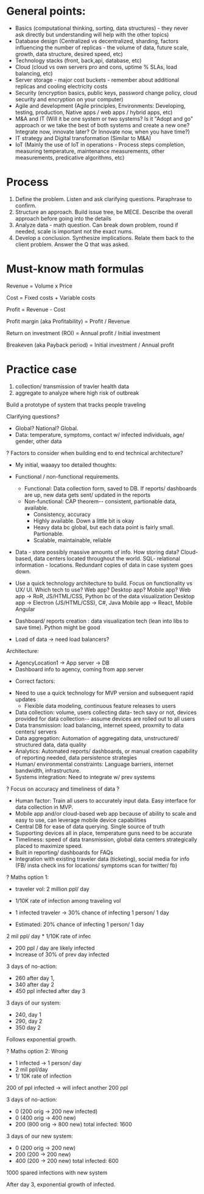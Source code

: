 
# General points:
- Basics (computational thinking, sorting, data structures) - they never ask directly but understanding will help with the other topics)
- Database design (Centralized vs decentralized, sharding, factors influencing the number of replicas - the volume of data, future scale, growth, data structure, desired speed, etc)
- Technology stacks (front, back,api, database, etc)
- Cloud (cloud vs own servers pro and cons, uptime % SLAs, load balancing, etc)
- Server storage - major cost buckets - remember about additional replicas and cooling electricity costs
- Security (encryption basics, public keys, password change policy, cloud security and encryption on your computer)
- Agile and development (Agile principles, Environments: Developing, testing, production, Native apps / web apps / hybrid apps, etc)
- M&A and IT (Will it be one system or two systems? Is it "Adopt and go" approach or we take the best of both systems and create a new one? Integrate now, innovate later? Or Innovate now, when you have time?)
- IT strategy and Digital transformation (Similar to M&A)
- IoT (Mainly the use of IoT in operations - Process steps completion, measuring temperature, maintenance measurements, other measurements, predicative algorithms, etc)


# Process
1. Define the problem. Listen and ask clarifying questions. Paraphrase to confirm. 
2. Structure an approach. Build issue tree, be MECE. 
Describe the overall approach before going into the details 
3. Analyze data - math question. 
Can break down problem, round if needed, scale is important not the exact nums. 
4. Develop a conclusion. Synthesize implications. Relate them back to the 
client problem. Answer the Q that was asked. 
 

# Must-know math formulas
Revenue = Volume x Price

Cost = Fixed costs + Variable costs

Profit = Revenue - Cost

Profit margin (aka Profitability) = Profit / Revenue

Return on investment (ROI) = Annual profit / Initial investment

Breakeven (aka Payback period) = Initial investment / Annual profit


# Practice case 

1. collection/ transmission of travler health data
2. aggregate to analyze where high risk of outbreak 

Build a prototype of system that tracks people traveling 


Clarifying questions?
- Global? National? Global. 
- Data: temperature, symptoms, contact w/ infected individuals, 
age/ gender, other data 

? Factors to consider when building end to end technical architecture? 

* My initial, waaayy too detailed thoughts: 
- Functional / non-functional requirements. 
    - Functional: Data collection form, saved to DB. If reports/ dashboards are up, new data gets sent/ updated in the reports
    - Non-functional: CAP theorem-- consistent, partionable data, available. 
        - Consistency, accuracy 
        - Highly available. Down a little bit is okay 
        - Heavy data bc global, but each data point is fairly small. Partionable. 
        - Scalable, maintainable, reliable

- Data - store possibly massive amounts of info. How storing data? Cloud-based, data centers located throughout the world. 
SQL- relational information - locations. 
Redundant copies of data in case system goes down. 

- Use a quick technology architecture to build. Focus on functionality vs UX/ UI. Which tech to use? 
Web app? Desktop app? Mobile app? 
Web app -> RoR, JS/HTML/CSS, Python bc of the data visualization
Desktop app -> Electron (JS/HTML/CSS), C#, Java
Mobile app -> React, Mobile Angular 

- Dashboard/ reports creation : data visualization tech (lean into libs to save time). Python might be good
- Load of data -> need load balancers? 

Architecture:
- AgencyLocation1 -> App server -> DB
- Dashboard info to agency, coming from app server 


* Correct factors:
- Need to use a quick technology for MVP version and subsequent rapid updates  
    - Flexible data modeling, continuous feature releases to users 
- Data collection: volume, users collecting data- tech savy or not, devices provided for data collection-- assume devices are rolled out to all users
- Data transmission: load balancing, internet speed, proxmity to data centers/ servers
- Data aggregation: Automation of aggregating data, unstructured/ structured data, data quality
- Analytics: Automated reports/ dashboards, or manual creation capability of reporting needed, data persistence strategies 
- Human/ environmental constraints: Language barriers, internet bandwidth, infrastructure. 
- Systems integration: Need to integrate w/ prev systems 


? Focus on accuracy and timeliness of data ? 
- Human factor: Train all users to accurately input data. Easy interface for data collection in MVP. 
- Mobile app and/or cloud-based web app because of ability to scale and easy to use, can leverage mobile device capabilities 
- Central DB for ease of data querying. Single source of truth 
- Supporting devices all in place, temperature guns need to be accurate 
- Timeliness: speed of data transmission, global data centers strategically placed to maximize speed. 
- Built in reporting/ dashboards for FAQs
- Integration with existing traveler data (ticketing), social media for info (FB/ insta check ins for locations/ symptoms scan for twitter/ fb)


? Maths option 1:
- traveler vol: 2 million ppl/ day
- 1/10K rate of infection among traveling vol
- 1 infected traveler -> 30% chance of infecting 1 person/ 1 day 

- Estimated: 20% chance of infecting 1 person/ 1 day 

2 mil ppl/ day  * 1/10K rate of infec

- 200 ppl / day are likely infected
- Increase of 30% of prev day infected 

3 days of no-action: 
- 260 after day 1, 
- 340 after day 2
- 450 ppl infected after day 3

3 days of our system:
- 240, day 1
- 290, day 2
- 350 day 2

Follows exponential growth. 



? Maths option 2: Wrong 
- 1 infected -> 1 person/ day 
- 2 mil ppl/day
- 1/ 10K rate of infection 

200 of ppl infected  -> will infect another 200 ppl 

3 days of no-action:
- 0 (200 orig -> 200 new infected)
- 0 (400 orig -> 400 new)
- 200 (800 orig -> 800 new) 
total infected: 1600

3 days of our new system: 
- 0 (200 orig -> 200 new)
- 200 (200 -> 200 new)
- 400 (200 -> 200 new)
total infected: 600 

1000 spared infections with new system 

After day 3, exponential growth of infected. 